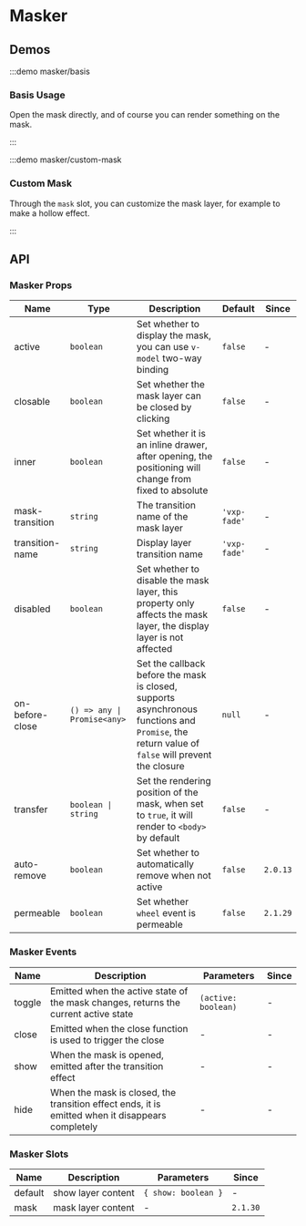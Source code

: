 # Masker

## Demos

:::demo masker/basis

### Basis Usage

Open the mask directly, and of course you can render something on the mask.

:::

:::demo masker/custom-mask

### Custom Mask

Through the `mask` slot, you can customize the mask layer, for example to make a hollow effect.

:::

## API

### Masker Props

| Name            | Type                        | Description                                                                                                                                     | Default      | Since    |
| --------------- | --------------------------- | ----------------------------------------------------------------------------------------------------------------------------------------------- | ------------ | -------- |
| active          | `boolean`                   | Set whether to display the mask, you can use `v-model` two-way binding                                                                          | `false`      | -        |
| closable        | `boolean`                   | Set whether the mask layer can be closed by clicking                                                                                            | `false`      | -        |
| inner           | `boolean`                   | Set whether it is an inline drawer, after opening, the positioning will change from fixed to absolute                                           | `false`      | -        |
| mask-transition | `string`                    | The transition name of the mask layer                                                                                                           | `'vxp-fade'` | -        |
| transition-name | `string`                    | Display layer transition name                                                                                                                   | `'vxp-fade'` | -        |
| disabled        | `boolean`                   | Set whether to disable the mask layer, this property only affects the mask layer, the display layer is not affected                             | `false`      | -        |
| on-before-close | `() => any \| Promise<any>` | Set the callback before the mask is closed, supports asynchronous functions and `Promise`, the return value of `false` will prevent the closure | `null`       | -        |
| transfer        | `boolean \| string`         | Set the rendering position of the mask, when set to `true`, it will render to `<body>` by default                                               | `false`      | -        |
| auto-remove     | `boolean`                   | Set whether to automatically remove when not active                                                                                             | `false`      | `2.0.13` |
| permeable       | `boolean`                   | Set whether `wheel` event is permeable                                                                                                          | `false`      | `2.1.29` |

### Masker Events

| Name   | Description                                                                                      | Parameters          | Since |
| ------ | ------------------------------------------------------------------------------------------------ | ------------------- | ----- |
| toggle | Emitted when the active state of the mask changes, returns the current active state              | `(active: boolean)` | -     |
| close  | Emitted when the close function is used to trigger the close                                     | -                   | -     |
| show   | When the mask is opened, emitted after the transition effect                                     | -                   | -     |
| hide   | When the mask is closed, the transition effect ends, it is emitted when it disappears completely | -                   | -     |

### Masker Slots

| Name    | Description        | Parameters          | Since    |
| ------- | ------------------ | ------------------- | -------- |
| default | show layer content | `{ show: boolean }` | -        |
| mask    | mask layer content | -                   | `2.1.30` |
